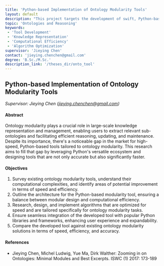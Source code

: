 ```yaml
---
title: 'Python-based Implementation of Ontology Modularity Tools'
layout: default
description: "This project targets the development of swift, Python-based tools for ontology modularity. It focuses on creating accurate and efficient solutions for managing and updating large-scale knowledge representations."
topic: 'Ontologies and Reasoning'
keywords: 
 - 'Tool Development'
 - 'Knowledge Representation'
 - 'Computational Efficiency'
 - 'Algorithm Optimization'
supervisor: 'Jieying Chen'
contact: 'jieying.chenchen@gmail.com'
degree: 'B.Sc./M.Sc.'
description_link: '/theses_dir/onto_tool'
---
```


## Python-based Implementation of Ontology Modularity Tools

*Supervisor: Jieying Chen (jieying.chenchen@gmail.com)*

#### Abstract 
Ontology modularity plays a crucial role in large-scale knowledge representation and management, enabling users to extract relevant sub-ontologies and facilitating efficient reasoning, updating, and maintenance. Despite its importance, there's a noticeable gap in the market for high-speed, Python-based tools tailored to ontology modularity. This research aims to fill that gap by leveraging Python's versatile ecosystem and designing tools that are not only accurate but also significantly faster.


#### Objectives
1. Survey existing ontology modularity tools, understand their computational complexities, and identify areas of potential improvement in terms of speed and efficiency. 
2. Outline the architecture for the Python-based modularity tool, ensuring a balance between modular design and computational efficiency. 
3. Research, design, and implement algorithms that are optimized for speed and are tailored specifically for ontology modularity tasks. 
4. Ensure seamless integration of the developed tool with popular Python libraries and frameworks, enhancing user experience and expandability. 
5. Compare the developed tool against existing ontology modularity solutions in terms of speed, efficiency, and accuracy.


#### References
- Jieying Chen, Michel Ludwig, Yue Ma, Dirk Walther: Zooming in on Ontologies: Minimal Modules and Best Excerpts. ISWC (1) 2017: 173-189


